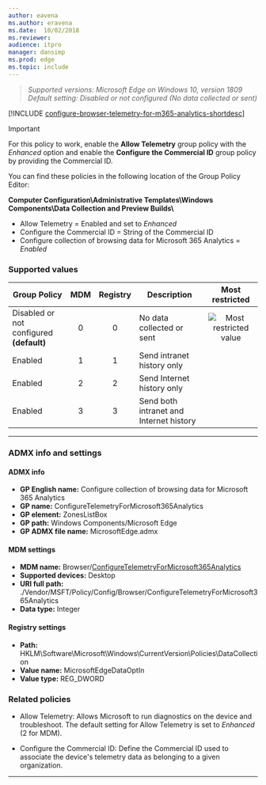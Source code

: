 ```yaml
---
author: eavena
ms.author: eravena
ms.date:  10/02/2018
ms.reviewer: 
audience: itpromanager: dansimp
ms.prod: edge
ms.topic: include
---
```


<!-- Configure collection of browsing data for Microsoft 365 Analytics -->  
>*Supported versions: Microsoft Edge on Windows 10, version 1809*<br>
>*Default setting:  Disabled or not configured (No data collected or sent)*

[!INCLUDE [configure-browser-telemetry-for-m365-analytics-shortdesc](../shortdesc/configure-browser-telemetry-for-m365-analytics-shortdesc.md)]


> [!IMPORTANT]
> For this policy to work, enable the **Allow Telemetry** group policy with the _Enhanced_ option and enable the **Configure the Commercial ID** group policy by providing the Commercial ID.
> 
> You can find these policies in the following location of the Group Policy Editor:
> 
> **Computer Configuration\\Administrative Templates\\Windows Components\\Data Collection and Preview Builds\\**
> <ul><li>Allow Telemetry = Enabled and set to <em>Enhanced</em></li><li>Configure the Commercial ID = String of the Commercial ID</li><li>Configure collection of browsing data for Microsoft 365 Analytics = <em>Enabled</em></li></ul> 


### Supported values


|                Group Policy                 | MDM | Registry |               Description               |                 Most restricted                  |
|---------------------------------------------|:---:|:--------:|-----------------------------------------|:------------------------------------------------:|
| Disabled or not configured<br>**(default)** |  0  |    0     |        No data collected or sent        | ![Most restricted value](../images/check-gn.png) |
|                   Enabled                   |  1  |    1     |       Send intranet history only        |                                                  |
|                   Enabled                   |  2  |    2     |       Send Internet history only        |                                                  |
|                   Enabled                   |  3  |    3     | Send both intranet and Internet history |                                                  |

---


### ADMX info and settings
#### ADMX info
- **GP English name:** Configure collection of browsing data for Microsoft 365 Analytics
- **GP name:** ConfigureTelemetryForMicrosoft365Analytics
- **GP element:** ZonesListBox
- **GP path:** Windows Components/Microsoft Edge
- **GP ADMX file name:** MicrosoftEdge.admx


#### MDM settings
- **MDM name:** Browser/[ConfigureTelemetryForMicrosoft365Analytics](/windows/client-management/mdm/policy-csp-browser#browser-configuretelemetryformicrosoft365analytics)
- **Supported devices:** Desktop
- **URI full path:** ./Vendor/MSFT/Policy/Config/Browser/ConfigureTelemetryForMicrosoft365Analytics
- **Data type:** Integer

#### Registry settings
- **Path:** HKLM\Software\Microsoft\Windows\CurrentVersion\Policies\DataCollection
- **Value name:** MicrosoftEdgeDataOptIn
- **Value type:** REG_DWORD

### Related policies
- Allow Telemetry: Allows Microsoft to run diagnostics on the device and troubleshoot. The default setting for Allow Telemetry is set to _Enhanced_  (2 for MDM). 

- Configure the Commercial ID: Define the Commercial ID used to associate the device's telemetry data as belonging to a given organization.

<hr>